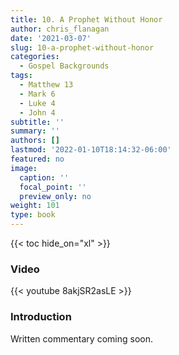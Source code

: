 ```yaml
---
title: 10. A Prophet Without Honor
author: chris_flanagan
date: '2021-03-07'
slug: 10-a-prophet-without-honor
categories:
  - Gospel Backgrounds
tags:
  - Matthew 13
  - Mark 6
  - Luke 4
  - John 4
subtitle: ''
summary: ''
authors: []
lastmod: '2022-01-10T18:14:32-06:00'
featured: no
image:
  caption: ''
  focal_point: ''
  preview_only: no
weight: 101
type: book
---
```


{{< toc hide_on="xl" >}}

### Video

{{< youtube 8akjSR2asLE >}}



### Introduction 

Written commentary coming soon.
